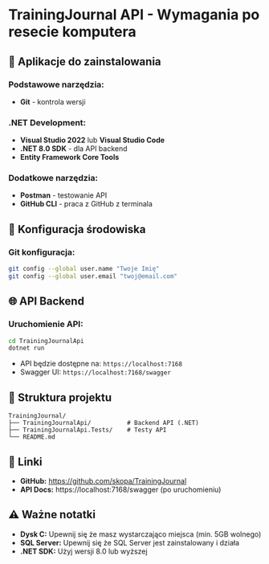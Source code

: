 # TrainingJournal API - Wymagania po resecie komputera

## 🚀 Aplikacje do zainstalowania

### **Podstawowe narzędzia:**
- **Git** - kontrola wersji

### **.NET Development:**
- **Visual Studio 2022** lub **Visual Studio Code**
- **.NET 8.0 SDK** - dla API backend
- **Entity Framework Core Tools**

### **Dodatkowe narzędzia:**
- **Postman** - testowanie API
- **GitHub CLI** - praca z GitHub z terminala

## 🔧 Konfiguracja środowiska

### **Git konfiguracja:**
```bash
git config --global user.name "Twoje Imię"
git config --global user.email "twoj@email.com"
```

## 🌐 API Backend

### **Uruchomienie API:**
```bash
cd TrainingJournalApi
dotnet run
```
- API będzie dostępne na: `https://localhost:7168`
- Swagger UI: `https://localhost:7168/swagger`

## 📁 Struktura projektu

```
TrainingJournal/
├── TrainingJournalApi/          # Backend API (.NET)
├── TrainingJournalApi.Tests/    # Testy API
└── README.md
```

## 🔗 Linki

- **GitHub:** https://github.com/skopa/TrainingJournal
- **API Docs:** https://localhost:7168/swagger (po uruchomieniu)

## ⚠️ Ważne notatki

- **Dysk C:** Upewnij się że masz wystarczająco miejsca (min. 5GB wolnego)
- **SQL Server:** Upewnij się że SQL Server jest zainstalowany i działa
- **.NET SDK:** Użyj wersji 8.0 lub wyższej
